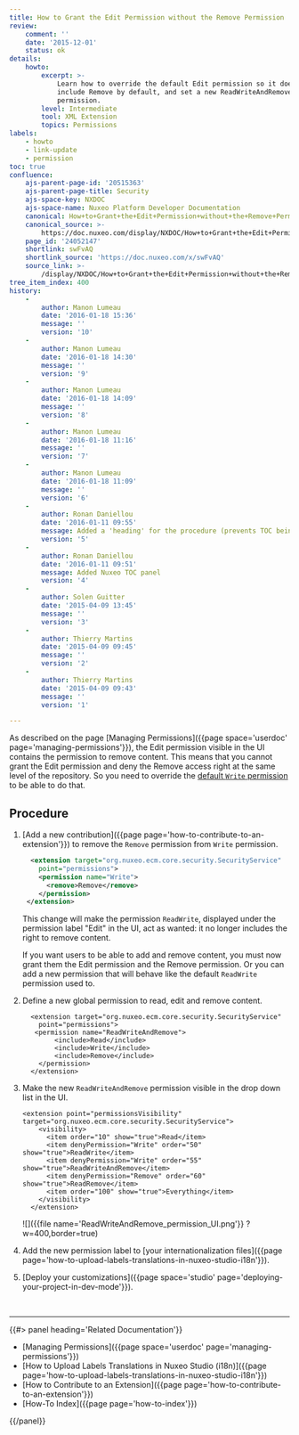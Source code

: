 ```yaml
---
title: How to Grant the Edit Permission without the Remove Permission
review:
    comment: ''
    date: '2015-12-01'
    status: ok
details:
    howto:
        excerpt: >-
            Learn how to override the default Edit permission so it does not
            include Remove by default, and set a new ReadWriteAndRemove
            permission.
        level: Intermediate
        tool: XML Extension
        topics: Permissions
labels:
    - howto
    - link-update
    - permission
toc: true
confluence:
    ajs-parent-page-id: '20515363'
    ajs-parent-page-title: Security
    ajs-space-key: NXDOC
    ajs-space-name: Nuxeo Platform Developer Documentation
    canonical: How+to+Grant+the+Edit+Permission+without+the+Remove+Permission
    canonical_source: >-
        https://doc.nuxeo.com/display/NXDOC/How+to+Grant+the+Edit+Permission+without+the+Remove+Permission
    page_id: '24052147'
    shortlink: swFvAQ
    shortlink_source: 'https://doc.nuxeo.com/x/swFvAQ'
    source_link: >-
        /display/NXDOC/How+to+Grant+the+Edit+Permission+without+the+Remove+Permission
tree_item_index: 400
history:
    -
        author: Manon Lumeau
        date: '2016-01-18 15:36'
        message: ''
        version: '10'
    -
        author: Manon Lumeau
        date: '2016-01-18 14:30'
        message: ''
        version: '9'
    -
        author: Manon Lumeau
        date: '2016-01-18 14:09'
        message: ''
        version: '8'
    -
        author: Manon Lumeau
        date: '2016-01-18 11:16'
        message: ''
        version: '7'
    -
        author: Manon Lumeau
        date: '2016-01-18 11:09'
        message: ''
        version: '6'
    -
        author: Ronan Daniellou
        date: '2016-01-11 09:55'
        message: Added a 'heading' for the procedure (prevents TOC being empty)
        version: '5'
    -
        author: Ronan Daniellou
        date: '2016-01-11 09:51'
        message: Added Nuxeo TOC panel
        version: '4'
    -
        author: Solen Guitter
        date: '2015-04-09 13:45'
        message: ''
        version: '3'
    -
        author: Thierry Martins
        date: '2015-04-09 09:45'
        message: ''
        version: '2'
    -
        author: Thierry Martins
        date: '2015-04-09 09:43'
        message: ''
        version: '1'

---
```

As described on the page [Managing Permissions]({{page space='userdoc' page='managing-permissions'}}), the Edit permission visible in the UI contains the permission to remove content. This means that you cannot grant the Edit permission and deny the Remove access right at the same level of the repository. So you need to override the [default&nbsp;`Write` permission](http://explorer.nuxeo.com/nuxeo/site/distribution/latest/viewContribution/org.nuxeo.ecm.core.security.defaultPermissions--permissions) to be able to do that.

## Procedure

1.  [Add a new contribution]({{page page='how-to-contribute-to-an-extension'}}) to remove the `Remove` permission from `Write` permission.

    ```xml
      <extension target="org.nuxeo.ecm.core.security.SecurityService"
        point="permissions">
        <permission name="Write">
          <remove>Remove</remove>
        </permission>
     </extension>
    ```

    This change will make the permission `ReadWrite`, displayed under the permission label "Edit" in the UI, act as wanted: it no longer includes the right to remove content.

    If you want users to be able to add and remove content, you must now grant them the Edit permission and the Remove permission. Or you can add a new permission that will behave like the default `ReadWrite` permission used to.

2.  Define a new global permission to read, edit and remove content.

    ```
      <extension target="org.nuxeo.ecm.core.security.SecurityService"
        point="permissions">
       <permission name="ReadWriteAndRemove">
            <include>Read</include>
            <include>Write</include>
            <include>Remove</include>
        </permission>
      </extension>
    ```

3.  Make the new `ReadWriteAndRemove` permission visible in the drop down list in the UI.

    ```
    <extension point="permissionsVisibility" target="org.nuxeo.ecm.core.security.SecurityService">
        <visibility>
          <item order="10" show="true">Read</item>
          <item denyPermission="Write" order="50" show="true">ReadWrite</item>
          <item denyPermission="Write" order="55" show="true">ReadWriteAndRemove</item>
          <item denyPermission="Remove" order="60" show="true">ReadRemove</item>
          <item order="100" show="true">Everything</item>
        </visibility>
      </extension>
    ```

    ![]({{file name='ReadWriteAndRemove_permission_UI.png'}} ?w=400,border=true)

4.  Add the new permission label to [your internationalization files]({{page page='how-to-upload-labels-translations-in-nuxeo-studio-i18n'}}).
5.  [Deploy your customizations]({{page space='studio' page='deploying-your-project-in-dev-mode'}}).

&nbsp;

* * *

<div class="row" data-equalizer data-equalize-on="medium"><div class="column medium-6">{{#> panel heading='Related Documentation'}}

- [Managing Permissions]({{page space='userdoc' page='managing-permissions'}})
- [How to Upload Labels Translations in Nuxeo Studio (i18n)]({{page page='how-to-upload-labels-translations-in-nuxeo-studio-i18n'}})
- [How to Contribute to an Extension]({{page page='how-to-contribute-to-an-extension'}})
- [How-To Index]({{page page='how-to-index'}})

{{/panel}}</div><div class="column medium-6">
&nbsp;
</div></div>
